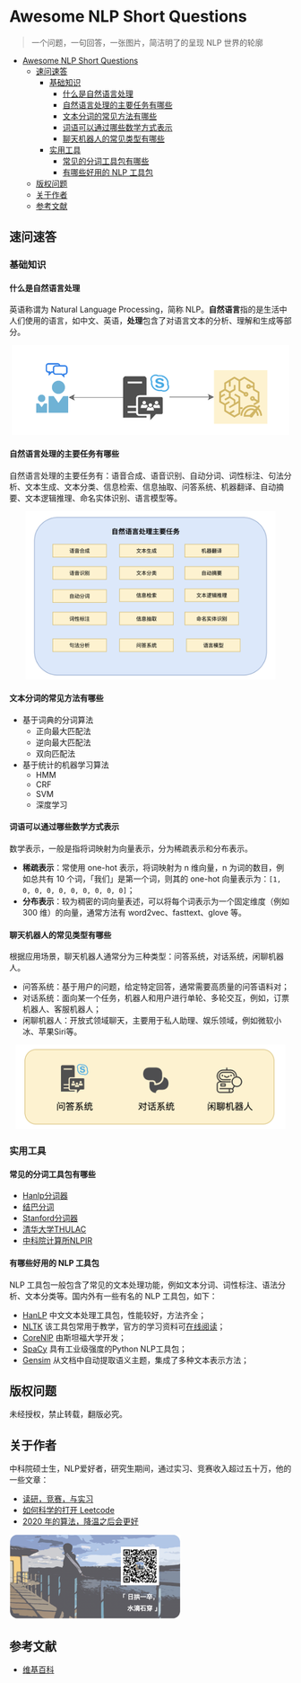 # Awesome NLP Short Questions

> 一个问题，一句回答，一张图片，简洁明了的呈现 NLP 世界的轮廓

   * [Awesome NLP Short Questions](#awesome-nlp-short-questions)
      * [速问速答](#速问速答)
         * [基础知识](#基础知识)
            * [什么是自然语言处理](#什么是自然语言处理)
            * [自然语言处理的主要任务有哪些](#自然语言处理的主要任务有哪些)
            * [文本分词的常见方法有哪些](#文本分词的常见方法有哪些)
            * [词语可以通过哪些数学方式表示](#词语可以通过哪些数学方式表示)
            * [聊天机器人的常见类型有哪些](#聊天机器人的常见类型有哪些)
         * [实用工具](#实用工具)
            * [常见的分词工具包有哪些](#常见的分词工具包有哪些)
            * [有哪些好用的 NLP 工具包](#有哪些好用的-nlp-工具包)
      * [版权问题](#版权问题)
      * [关于作者](#关于作者)
      * [参考文献](#参考文献)


## 速问速答

### 基础知识

#### 什么是自然语言处理

英语称谓为 Natural Language Processing，简称 NLP。**自然语言**指的是生活中人们使用的语言，如中文、英语，**处理**包含了对语言文本的分析、理解和生成等部分。

<div align="center"><img src="images/001.png" height="160"></div>


#### 自然语言处理的主要任务有哪些

自然语言处理的主要任务有：语音合成、语音识别、自动分词、词性标注、句法分析、文本生成、文本分类、信息检索、信息抽取、问答系统、机器翻译、自动摘要、文本逻辑推理、命名实体识别、语言模型等。

<div align="center"><img src="images/002.png" height="300"></div>


#### 文本分词的常见方法有哪些

- 基于词典的分词算法
    - 正向最大匹配法
    - 逆向最大匹配法
    - 双向匹配法
- 基于统计的机器学习算法
    - HMM 
    - CRF 
    - SVM
    - 深度学习


#### 词语可以通过哪些数学方式表示

数学表示，一般是指将词映射为向量表示，分为稀疏表示和分布表示。

- **稀疏表示**：常使用 one-hot 表示，将词映射为 n 维向量，n 为词的数目，例如总共有 10 个词，「我们」是第一个词，则其的 one-hot 向量表示为：`[1, 0, 0, 0, 0, 0, 0, 0, 0, 0]`；
- **分布表示**：较为稠密的词向量表述，可以将每个词表示为一个固定维度（例如 300 维）的向量，通常方法有 word2vec、fasttext、glove 等。


#### 聊天机器人的常见类型有哪些

根据应用场景，聊天机器人通常分为三种类型：问答系统，对话系统，闲聊机器人。

- 问答系统：基于用户的问题，给定特定回答，通常需要高质量的问答语料对；
- 对话系统：面向某一个任务，机器人和用户进行单轮、多轮交互，例如，订票机器人、客服机器人；
- 闲聊机器人：开放式领域聊天，主要用于私人助理、娱乐领域，例如微软小冰、苹果Siri等。

<div align="center"><img src="images/004.png" height="150"></div>


### 实用工具

#### 常见的分词工具包有哪些

- [Hanlp分词器](https://github.com/hankcs/HanLP)
- [结巴分词](https://github.com/yanyiwu/cppjieba)
- [Stanford分词器](https://nlp.stanford.edu/software/segmenter.shtml)
- [清华大学THULAC](https://github.com/thunlp/THULAC)
- [中科院计算所NLPIR](http://ictclas.nlpir.org/nlpir/)


#### 有哪些好用的 NLP 工具包

NLP 工具包一般包含了常见的文本处理功能，例如文本分词、词性标注、语法分析、文本分类等。国内外有一些有名的 NLP 工具包，如下：

- [HanLP](http://hanlp.com/) 中文文本处理工具包，性能较好，方法齐全；
- [NLTK](https://www.nltk.org/) 该工具包常用于教学，官方的学习资料可[在线阅读](http://www.nltk.org/book/)；
- [CoreNlP](https://stanfordnlp.github.io/CoreNLP/index.html) 由斯坦福大学开发；
- [SpaCy](https://spacy.io/) 具有工业级强度的Python NLP工具包；
- [Gensim](https://radimrehurek.com/gensim/) 从文档中自动提取语义主题，集成了多种文本表示方法；


## 版权问题

未经授权，禁止转载，翻版必究。


## 关于作者

中科院硕士生，NLP爱好者，研究生期间，通过实习、竞赛收入超过五十万，他的一些文章：

- [读研，竞赛，与实习](https://mp.weixin.qq.com/s/7Uoz1L3SbXPRkCtJCYzVQg) 
- [如何科学的打开 Leetcode](https://mp.weixin.qq.com/s/VL0Buz0ya_LZ1AH32MJ82Q)
- [2020 年的算法，降温之后会更好](https://mp.weixin.qq.com/s/a0aaopoQ7oqgrDG8wLnBOg) 


<div><img src="images/gongzhonghao.png" height="150"></div>


## 参考文献

- [维基百科](https://zh.wikipedia.org/wiki/%E8%87%AA%E7%84%B6%E8%AF%AD%E8%A8%80%E5%A4%84%E7%90%86)
